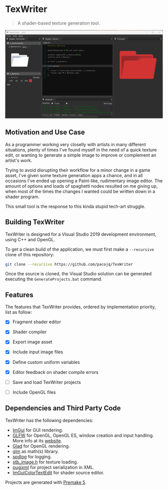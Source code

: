 # TexWriter

> A shader-based texture generation tool.

![Example usage of TexWriter, generating a noise texture](res/example.png)

## Motivation and Use Case

As a programmer working very closelly with artists in many different situations, plenty of times I've found myself
in the need of a quick texture edit, or wanting to generate a simple image to improve or complement an artist's
work.

Trying to avoid disrupting their workflow for a minor change in a game asset, I've given some texture generation apps
a chance, and in all occasions I've ended up opening a Paint-like, rudimentary image editor. The amount of options
and loads of spaghetti nodes resulted on me giving up, when most of the times the changes I wanted could be written
down in a shader program.

This small tool is the response to this kinda stupid tech-art struggle.


## Building TexWriter

TexWriter is designed for a Visual Studio 2019 development environment, using C++ and OpenGL.

To get a clean build of the application, we must first make a `--recursive` clone of this repository:

```bash
git clone --recursive https://github.com/pacojq/TexWriter
```

Once the source is cloned, the Visual Studio solution can be generated executing the `GenerateProjects.bat` command.


## Features

The features that TexWriter provides, ordered by implementation priority, list as follow:

- [x] Fragment shader editor
- [x] Shader compiler
- [x] Export image asset
- [x] Include input image files
- [x] Define custom uniform variables
- [x] Editor feedback on shader compile errors
- [ ] Save and load TexWriter projects
- [ ] Include OpenGL files



## Dependencies and Third Party Code

TexWriter has the following dependencies:

  - [ImGui](https://github.com/ocornut/imgui) for GUI rendering.
  - [GLFW](https://github.com/glfw/glfw) for OpenGL, OpenGL ES, window creation 
  and input handling. More info at its [website](https://www.glfw.org/).
  - [Glad](https://glad.dav1d.de) for OpenGL rendering.
  - [glm](https://github.com/g-truc//glm) as math(s) library.
  - [spdlog](https://github.com/gabime/spdlog) for logging.
  - [stb_image.h](https://github.com/nothings/stb) for texture loading.
  - [pugixml](https://pugixml.org) for project serialization in XML.
  - [ImGuiColorTextEdit](https://github.com/BalazsJako/ImGuiColorTextEdit) for shader source editor.

Projects are generated with [Premake 5](https://github.com/premake/premake-core/releases).
